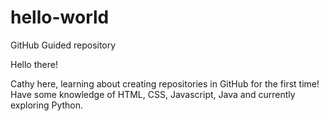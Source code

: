 # hello-world
GitHub Guided repository


Hello there!

Cathy here, learning about creating repositories in GitHub for the first time!
Have some knowledge of HTML, CSS, Javascript, Java and currently exploring Python.

